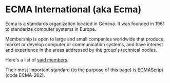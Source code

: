 
# ECMA International (aka Ecma)

Ecma is a standards organization located in Geneva. It was founded in 1961 to standarize computer systems in Europe.

Membership is open to large and small companies worldwide that produce, market or develop computer or communication systems, and have interest and experience in the areas addressed by the group's technical bodies.

Here's a list of [said members](https://www.ecma-international.org/memento/members.htm).

Their most important standard (to the purpose of this page) is [ECMAScript](/web/ecmascript/) (code ECMA-262).

